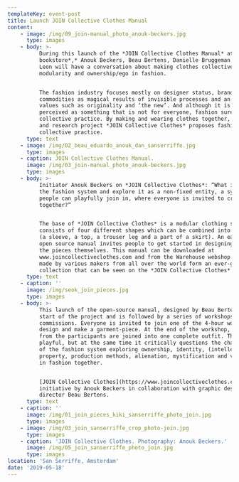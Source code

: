 ```yaml
---
templateKey: event-post
title: Launch JOIN Collective Clothes Manual
content:
    - image: /img/09_join-manual_photo_anouk-beckers.jpg
      type: images
    - body: >-
          During this launch of the *JOIN Collective Clothes Manual* at San Serriffe
          bookstore*,* Anouk Beckers, Beau Bertens, Danielle Bruggeman and Eduardo
          Leon will have a conversation about making clothes collectively,
          modularity and ownership/ego in fashion.


          The fashion industry focuses mostly on designer status, brand identity,
          commodities as magical results of invisible processes and an adoration of
          values such as originality and ‘the new’. And although it is often
          perceived as something that is not for everyone, fashion surely is a
          collective practice. By making and wearing clothes together, the design
          and research project *JOIN Collective Clothes* proposes fashion as a
          collective practice.
      type: text
    - image: /img/02_beau_eduardo_anouk_dan_sanserriffe.jpg
      type: images
    - caption: JOIN Collective Clothes Manual.
      image: /img/03_join-manual_photo_anouk-beckers.jpg
      type: images
    - body: >-
          Initiator Anouk Beckers on *JOIN Collective Clothes*: “What if we open up
          the fashion system and explore it as a non-fixed entity, a system where
          people can playfully join in, where everyone is invited to create fashion
          together?”


          The base of *JOIN Collective Clothes* is a modular clothing system that
          consists of four different shapes which can be combined into a full outfit
          (a sleeve, a top, a trouser leg and a part of a skirt). An easy-to-use
          open source manual invites people to get started in designing and making
          the pieces themselves. This manual can be downloaded at
          www.joincollectiveclothes.com and from the Warehouse webshop. The pieces
          made by various makers from all over the world form an ever-growing
          collection that can be seen on the *JOIN Collective Clothes* website.
      type: text
    - caption: ''
      image: /img/seok_join_pieces.jpg
      type: images
    - body: >-
          This launch of the open-source manual, designed by Beau Bertens, marks the
          start of the project and is followed by a series of workshops and designer
          commissions. Everyone is invited to join one of the 4-hour workshops to
          design and make a garment-piece. At the end of the workshop, the results
          from the participants are joined into one complete outfit. The process is
          playful, but at the same time it critically questions the characteristics
          of the fashion system exploring ownership, identity, (intellectual)
          property, production methods, alienation, mystification and value creation
          in fashion together.


          [JOIN Collective Clothes](https://www.joincollectiveclothes.com/) is an
          initiative by Anouk Beckers in collaboration with graphic designer and art
          director Beau Bertens.
      type: text
    - caption: ''
      image: /img/01_join_pieces_kiki_sanserriffe_photo_join.jpg
      type: images
    - image: /img/03_join_sanserriffe_crop_photo-join.jpg
      type: images
    - caption: 'JOIN Collective Clothes. Photography: Anouk Beckers.'
      image: /img/05_join_sanserriffe_photo_join.jpg
      type: images
location: 'San Serriffe, Amsterdam'
date: '2019-05-18'
---
```

